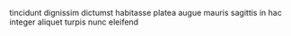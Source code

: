 tincidunt dignissim dictumst habitasse platea augue mauris sagittis in hac integer aliquet turpis nunc eleifend
